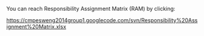 You can reach Responsibility Assignment Matrix (RAM) by clicking:

https://cmpesweng2014group1.googlecode.com/svn/Responsibility%20Assignment%20Matrix.xlsx